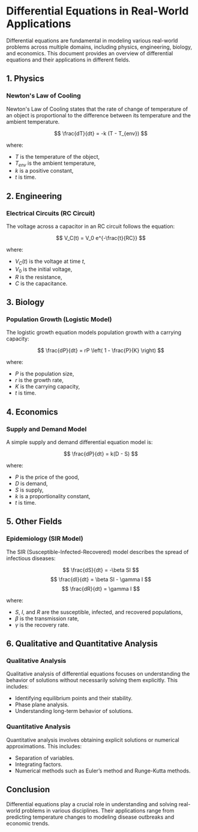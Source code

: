 # Differential Equations in Real-World Applications

Differential equations are fundamental in modeling various real-world problems across multiple domains, including physics, engineering, biology, and economics. This document provides an overview of differential equations and their applications in different fields.

## 1. Physics
### Newton's Law of Cooling
Newton's Law of Cooling states that the rate of change of temperature of an object is proportional to the difference between its temperature and the ambient temperature.

$$ \frac{dT}{dt} = -k (T - T_{env}) $$

where:
- $T$ is the temperature of the object,
- $T_{env}$ is the ambient temperature,
- $k$ is a positive constant,
- $t$ is time.

## 2. Engineering
### Electrical Circuits (RC Circuit)
The voltage across a capacitor in an RC circuit follows the equation:

$$ V_C(t) = V_0 e^{-\frac{t}{RC}} $$

where:
- $V_C(t)$ is the voltage at time $t$,
- $V_0$ is the initial voltage,
- $R$ is the resistance,
- $C$ is the capacitance.

## 3. Biology
### Population Growth (Logistic Model)
The logistic growth equation models population growth with a carrying capacity:

$$ \frac{dP}{dt} = rP \left( 1 - \frac{P}{K} \right) $$

where:
- $P$ is the population size,
- $r$ is the growth rate,
- $K$ is the carrying capacity,
- $t$ is time.

## 4. Economics
### Supply and Demand Model
A simple supply and demand differential equation model is:

$$ \frac{dP}{dt} = k(D - S) $$

where:
- $P$ is the price of the good,
- $D$ is demand,
- $S$ is supply,
- $k$ is a proportionality constant,
- $t$ is time.

## 5. Other Fields
### Epidemiology (SIR Model)
The SIR (Susceptible-Infected-Recovered) model describes the spread of infectious diseases:

$$ \frac{dS}{dt} = -\beta SI $$
$$ \frac{dI}{dt} = \beta SI - \gamma I $$
$$ \frac{dR}{dt} = \gamma I $$

where:
- $S$, $I$, and $R$ are the susceptible, infected, and recovered populations,
- $\beta$ is the transmission rate,
- $\gamma$ is the recovery rate.

## 6. Qualitative and Quantitative Analysis
### Qualitative Analysis
Qualitative analysis of differential equations focuses on understanding the behavior of solutions without necessarily solving them explicitly. This includes:
- Identifying equilibrium points and their stability.
- Phase plane analysis.
- Understanding long-term behavior of solutions.

### Quantitative Analysis
Quantitative analysis involves obtaining explicit solutions or numerical approximations. This includes:
- Separation of variables.
- Integrating factors.
- Numerical methods such as Euler’s method and Runge-Kutta methods.

## Conclusion
Differential equations play a crucial role in understanding and solving real-world problems in various disciplines. Their applications range from predicting temperature changes to modeling disease outbreaks and economic trends.

